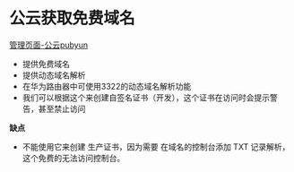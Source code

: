 # 公云获取免费域名

[管理页面-公云pubyun](https://www.pubyun.com/user/ "管理页面-公云pubyun")

- 提供免费域名
- 提供动态域名解析
- 在华为路由器中可使用3322的动态域名解析功能
- 我们可以根据这个来创建自签名证书（开发），这个证书在访问时会提示警告，甚至禁止访问

**缺点**

- 不能使用它来创建 生产证书，因为需要 在域名的控制台添加 TXT 记录解析，这个免费的无法访问控制台。
